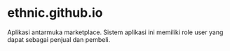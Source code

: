 # ethnic.github.io
Aplikasi antarmuka marketplace. Sistem aplikasi ini memiliki role user yang dapat sebagai penjual dan pembeli.
